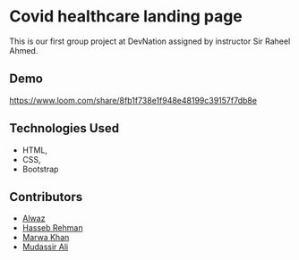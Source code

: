 # Covid healthcare landing page

This is our first group project at DevNation 
assigned by instructor Sir Raheel Ahmed. 

## Demo

https://www.loom.com/share/8fb1f738e1f948e48199c39157f7db8e

## Technologies Used

 * HTML,
* CSS, 
* Bootstrap


## Contributors

- [Alwaz](https://github.com/Alwaz)
- [Hasseb Rehman](https://github.com/hrhm47)
- [Marwa Khan](https://github.com/Marwa-Khan)
- [Mudassir Ali](https://github.com/mudasser-2772)
